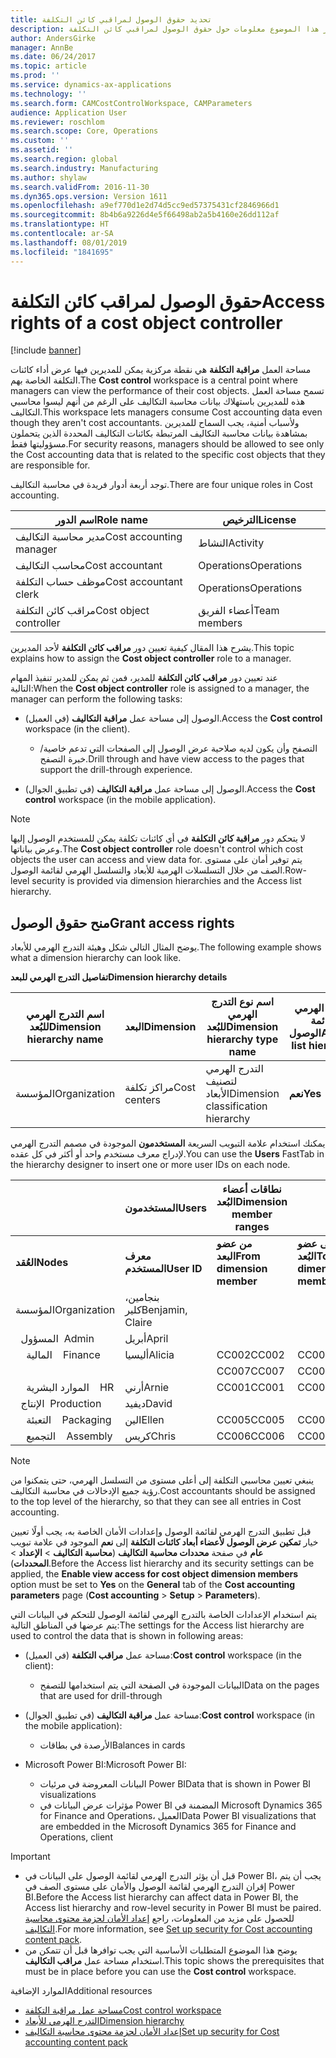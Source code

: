 ```yaml
---
title: تحديد حقوق الوصول لمراقبي كائن التكلفة
description: يوفر هذا الموضوع معلومات حول حقوق الوصول لمراقبي كائن التكلفة.
author: AndersGirke
manager: AnnBe
ms.date: 06/24/2017
ms.topic: article
ms.prod: ''
ms.service: dynamics-ax-applications
ms.technology: ''
ms.search.form: CAMCostControlWorkspace, CAMParameters
audience: Application User
ms.reviewer: roschlom
ms.search.scope: Core, Operations
ms.custom: ''
ms.assetid: ''
ms.search.region: global
ms.search.industry: Manufacturing
ms.author: shylaw
ms.search.validFrom: 2016-11-30
ms.dyn365.ops.version: Version 1611
ms.openlocfilehash: a9ef770d1e2d74d5cc9ed57375431cf2846966d1
ms.sourcegitcommit: 8b4b6a9226d4e5f66498ab2a5b4160e26dd112af
ms.translationtype: HT
ms.contentlocale: ar-SA
ms.lasthandoff: 08/01/2019
ms.locfileid: "1841695"
---
```

# <a name="access-rights-of-a-cost-object-controller"></a><span data-ttu-id="799d8-103">حقوق الوصول لمراقب كائن التكلفة</span><span class="sxs-lookup"><span data-stu-id="799d8-103">Access rights of a cost object controller</span></span>

[!include [banner](../includes/banner.md)]

<span data-ttu-id="799d8-104">مساحة العمل **مراقبة التكلفة** هي نقطة مركزية يمكن للمديرين فيها عرض أداء كائنات التكلفة الخاصة بهم.</span><span class="sxs-lookup"><span data-stu-id="799d8-104">The **Cost control** workspace is a central point where managers can view the performance of their cost objects.</span></span> <span data-ttu-id="799d8-105">تسمح مساحة العمل هذه للمديرين باستهلاك بيانات محاسبة التكاليف على الرغم من أنهم ليسوا محاسبي التكاليف.</span><span class="sxs-lookup"><span data-stu-id="799d8-105">This workspace lets managers consume Cost accounting data even though they aren't cost accountants.</span></span> <span data-ttu-id="799d8-106">ولأسباب أمنية، يجب السماح للمديرين بمشاهدة بيانات محاسبة التكاليف المرتبطة بكائنات التكاليف المحددة الذين يتحملون مسؤوليتها فقط.</span><span class="sxs-lookup"><span data-stu-id="799d8-106">For security reasons, managers should be allowed to see only the Cost accounting data that is related to the specific cost objects that they are responsible for.</span></span>

<span data-ttu-id="799d8-107">توجد أربعة أدوار فريدة في محاسبة التكاليف.</span><span class="sxs-lookup"><span data-stu-id="799d8-107">There are four unique roles in Cost accounting.</span></span>

| <span data-ttu-id="799d8-108">اسم الدور</span><span class="sxs-lookup"><span data-stu-id="799d8-108">Role name</span></span>               | <span data-ttu-id="799d8-109">الترخيص</span><span class="sxs-lookup"><span data-stu-id="799d8-109">License</span></span>      |
|-------------------------|--------------|
| <span data-ttu-id="799d8-110">مدير محاسبة التكاليف</span><span class="sxs-lookup"><span data-stu-id="799d8-110">Cost accounting manager</span></span> | <span data-ttu-id="799d8-111">النشاط</span><span class="sxs-lookup"><span data-stu-id="799d8-111">Activity</span></span>     |
| <span data-ttu-id="799d8-112">محاسب التكاليف</span><span class="sxs-lookup"><span data-stu-id="799d8-112">Cost accountant</span></span>         | <span data-ttu-id="799d8-113">Operations</span><span class="sxs-lookup"><span data-stu-id="799d8-113">Operations</span></span>   |
| <span data-ttu-id="799d8-114">موظف حساب التكلفة</span><span class="sxs-lookup"><span data-stu-id="799d8-114">Cost accountant clerk</span></span>   | <span data-ttu-id="799d8-115">Operations</span><span class="sxs-lookup"><span data-stu-id="799d8-115">Operations</span></span>   |
| <span data-ttu-id="799d8-116">مراقب كائن التكلفة</span><span class="sxs-lookup"><span data-stu-id="799d8-116">Cost object controller</span></span>  | <span data-ttu-id="799d8-117">أعضاء الفريق</span><span class="sxs-lookup"><span data-stu-id="799d8-117">Team members</span></span> |

<span data-ttu-id="799d8-118">يشرح هذا المقال كيفية تعيين دور **مراقب كائن التكلفة** لأحد المديرين.</span><span class="sxs-lookup"><span data-stu-id="799d8-118">This topic explains how to assign the **Cost object controller** role to a manager.</span></span>

<span data-ttu-id="799d8-119">عند تعيين دور **مراقب كائن التكلفة** للمدير، فمن ثم يمكن للمدير تنفيذ المهام التالية:</span><span class="sxs-lookup"><span data-stu-id="799d8-119">When the **Cost object controller** role is assigned to a manager, the manager can perform the following tasks:</span></span>

- <span data-ttu-id="799d8-120">الوصول إلى مساحة عمل **مراقبة التكاليف** (في العميل).</span><span class="sxs-lookup"><span data-stu-id="799d8-120">Access the **Cost control** workspace (in the client).</span></span>

    - <span data-ttu-id="799d8-121">التصفح وأن يكون لديه صلاحية عرض الوصول إلى الصفحات التي تدعم خاصية/خبرة التصفح.</span><span class="sxs-lookup"><span data-stu-id="799d8-121">Drill through and have view access to the pages that support the drill-through experience.</span></span>

- <span data-ttu-id="799d8-122">الوصول إلى مساحة عمل **مراقبة التكاليف** (في تطبيق الجوال).</span><span class="sxs-lookup"><span data-stu-id="799d8-122">Access the **Cost control** workspace (in the mobile application).</span></span>

> [!NOTE]
> <span data-ttu-id="799d8-123">لا يتحكم دور **مراقبة كائن التكلفة** في أي كائنات تكلفة يمكن للمستخدم الوصول إليها وعرض بياناتها.</span><span class="sxs-lookup"><span data-stu-id="799d8-123">The **Cost object controller** role doesn't control which cost objects the user can access and view data for.</span></span> <span data-ttu-id="799d8-124">يتم توفير أمان على مستوى الصف من خلال التسلسلات الهرمية للأبعاد والتسلسل الهرمي لقائمة الوصول.</span><span class="sxs-lookup"><span data-stu-id="799d8-124">Row-level security is provided via dimension hierarchies and the Access list hierarchy.</span></span>

## <a name="grant-access-rights"></a><span data-ttu-id="799d8-125">منح حقوق الوصول</span><span class="sxs-lookup"><span data-stu-id="799d8-125">Grant access rights</span></span>
<span data-ttu-id="799d8-126">يوضح المثال التالي شكل وهيئة التدرج الهرمي للأبعاد.</span><span class="sxs-lookup"><span data-stu-id="799d8-126">The following example shows what a dimension hierarchy can look like.</span></span>

<span data-ttu-id="799d8-127">**تفاصيل التدرج الهرمي للبعد**</span><span class="sxs-lookup"><span data-stu-id="799d8-127">**Dimension hierarchy details**</span></span>

| <span data-ttu-id="799d8-128">اسم التدرج الهرمي للبُعد</span><span class="sxs-lookup"><span data-stu-id="799d8-128">Dimension hierarchy name</span></span> | <span data-ttu-id="799d8-129">البعد</span><span class="sxs-lookup"><span data-stu-id="799d8-129">Dimension</span></span>    | <span data-ttu-id="799d8-130">اسم نوع التدرج الهرمي للبُعد</span><span class="sxs-lookup"><span data-stu-id="799d8-130">Dimension hierarchy type name</span></span>      | <span data-ttu-id="799d8-131">التدرج الهرمي لقائمة الوصول</span><span class="sxs-lookup"><span data-stu-id="799d8-131">Access list hierarchy</span></span> |
|--------------------------|--------------|------------------------------------|-----------------------|
| <span data-ttu-id="799d8-132">المؤسسة</span><span class="sxs-lookup"><span data-stu-id="799d8-132">Organization</span></span>             | <span data-ttu-id="799d8-133">مراكز تكلفة</span><span class="sxs-lookup"><span data-stu-id="799d8-133">Cost centers</span></span> | <span data-ttu-id="799d8-134">التدرج الهرمي لتصنيف الأبعاد</span><span class="sxs-lookup"><span data-stu-id="799d8-134">Dimension classification hierarchy</span></span> | <span data-ttu-id="799d8-135">**نعم**</span><span class="sxs-lookup"><span data-stu-id="799d8-135">**Yes**</span></span>               |

<span data-ttu-id="799d8-136">يمكنك استخدام علامة التبويب السريعة **المستخدمون** الموجودة في مصمم التدرج الهرمي لإدراج معرف مستخدم واحد أو أكثر في كل عقده.</span><span class="sxs-lookup"><span data-stu-id="799d8-136">You can use the **Users** FastTab in the hierarchy designer to insert one or more user IDs on each node.</span></span>

|                                   | <span data-ttu-id="799d8-137">المستخدمون</span><span class="sxs-lookup"><span data-stu-id="799d8-137">Users</span></span>            | <span data-ttu-id="799d8-138">نطاقات أعضاء البُعد</span><span class="sxs-lookup"><span data-stu-id="799d8-138">Dimension member ranges</span></span>   |                         |
|-----------------------------------|------------------|---------------------------|-------------------------|
| <span data-ttu-id="799d8-139">**العُقد**</span><span class="sxs-lookup"><span data-stu-id="799d8-139">**Nodes**</span></span>                         | <span data-ttu-id="799d8-140">**معرف المستخدم**</span><span class="sxs-lookup"><span data-stu-id="799d8-140">**User ID**</span></span>      | <span data-ttu-id="799d8-141">**من عضو البعد**</span><span class="sxs-lookup"><span data-stu-id="799d8-141">**From dimension member**</span></span> | <span data-ttu-id="799d8-142">**إلى عضو البُعد**</span><span class="sxs-lookup"><span data-stu-id="799d8-142">**To dimension member**</span></span> |
| <span data-ttu-id="799d8-143">المؤسسة</span><span class="sxs-lookup"><span data-stu-id="799d8-143">Organization</span></span>                      | <span data-ttu-id="799d8-144">بنجامين، كلير</span><span class="sxs-lookup"><span data-stu-id="799d8-144">Benjamin, Claire</span></span> |                           |                         |
| <span data-ttu-id="799d8-145">&nbsp;&nbsp;المسؤول</span><span class="sxs-lookup"><span data-stu-id="799d8-145">&nbsp;&nbsp;Admin</span></span>                 | <span data-ttu-id="799d8-146">أبريل</span><span class="sxs-lookup"><span data-stu-id="799d8-146">April</span></span>            |                           |                         |
| <span data-ttu-id="799d8-147">&nbsp;&nbsp;&nbsp;&nbsp;المالية</span><span class="sxs-lookup"><span data-stu-id="799d8-147">&nbsp;&nbsp;&nbsp;&nbsp;Finance</span></span>   | <span data-ttu-id="799d8-148">أليسيا</span><span class="sxs-lookup"><span data-stu-id="799d8-148">Alicia</span></span>           | <span data-ttu-id="799d8-149">CC002</span><span class="sxs-lookup"><span data-stu-id="799d8-149">CC002</span></span>                     | <span data-ttu-id="799d8-150">CC003</span><span class="sxs-lookup"><span data-stu-id="799d8-150">CC003</span></span>                   |
|                                   |                  | <span data-ttu-id="799d8-151">CC007</span><span class="sxs-lookup"><span data-stu-id="799d8-151">CC007</span></span>                     | <span data-ttu-id="799d8-152">CC007</span><span class="sxs-lookup"><span data-stu-id="799d8-152">CC007</span></span>                   |
| <span data-ttu-id="799d8-153">&nbsp;&nbsp;&nbsp;&nbsp;الموارد البشرية</span><span class="sxs-lookup"><span data-stu-id="799d8-153">&nbsp;&nbsp;&nbsp;&nbsp;HR</span></span>        | <span data-ttu-id="799d8-154">أرني</span><span class="sxs-lookup"><span data-stu-id="799d8-154">Arnie</span></span>            | <span data-ttu-id="799d8-155">CC001</span><span class="sxs-lookup"><span data-stu-id="799d8-155">CC001</span></span>                     | <span data-ttu-id="799d8-156">CC001</span><span class="sxs-lookup"><span data-stu-id="799d8-156">CC001</span></span>                   |
| <span data-ttu-id="799d8-157">&nbsp;&nbsp;الإنتاج</span><span class="sxs-lookup"><span data-stu-id="799d8-157">&nbsp;&nbsp;Production</span></span>            | <span data-ttu-id="799d8-158">ديفيد</span><span class="sxs-lookup"><span data-stu-id="799d8-158">David</span></span>            |                           |                         |
| <span data-ttu-id="799d8-159">&nbsp;&nbsp;&nbsp;&nbsp;التعبئة</span><span class="sxs-lookup"><span data-stu-id="799d8-159">&nbsp;&nbsp;&nbsp;&nbsp;Packaging</span></span> | <span data-ttu-id="799d8-160">الين</span><span class="sxs-lookup"><span data-stu-id="799d8-160">Ellen</span></span>            | <span data-ttu-id="799d8-161">CC005</span><span class="sxs-lookup"><span data-stu-id="799d8-161">CC005</span></span>                     | <span data-ttu-id="799d8-162">CC005</span><span class="sxs-lookup"><span data-stu-id="799d8-162">CC005</span></span>                   |
| <span data-ttu-id="799d8-163">&nbsp;&nbsp;&nbsp;&nbsp;التجميع</span><span class="sxs-lookup"><span data-stu-id="799d8-163">&nbsp;&nbsp;&nbsp;&nbsp;Assembly</span></span>  | <span data-ttu-id="799d8-164">كريس</span><span class="sxs-lookup"><span data-stu-id="799d8-164">Chris</span></span>            | <span data-ttu-id="799d8-165">CC006</span><span class="sxs-lookup"><span data-stu-id="799d8-165">CC006</span></span>                     | <span data-ttu-id="799d8-166">CC006</span><span class="sxs-lookup"><span data-stu-id="799d8-166">CC006</span></span>                   |

> [!NOTE]
> <span data-ttu-id="799d8-167">ينبغي تعيين محاسبي التكلفة إلى أعلى مستوى من التسلسل الهرمي، حتى يتمكنوا من رؤية جميع الإدخالات في محاسبة التكاليف.</span><span class="sxs-lookup"><span data-stu-id="799d8-167">Cost accountants should be assigned to the top level of the hierarchy, so that they can see all entries in Cost accounting.</span></span>

<span data-ttu-id="799d8-168">قبل تطبيق التدرج الهرمي لقائمة الوصول وإعدادات الأمان الخاصة به، يجب أولًا تعيين خيار **تمكين عرض الوصول لأعضاء أبعاد كائنات التكلفة** إلى **نعم** الموجود في علامة تبويب **عام** في صفحة **محددات محاسبة التكاليف** (**محاسبة التكاليف** > **الإعداد** > **المحددات**).</span><span class="sxs-lookup"><span data-stu-id="799d8-168">Before the Access list hierarchy and its security settings can be applied, the **Enable view access for cost object dimension members** option must be set to **Yes** on the **General** tab of the **Cost accounting parameters** page (**Cost accounting** > **Setup** > **Parameters**).</span></span>

<span data-ttu-id="799d8-169">يتم استخدام الإعدادات الخاصة بالتدرج الهرمي لقائمة الوصول للتحكم في البيانات التي يتم عرضها في المناطق التالية:</span><span class="sxs-lookup"><span data-stu-id="799d8-169">The settings for the Access list hierarchy are used to control the data that is shown in following areas:</span></span>

- <span data-ttu-id="799d8-170">مساحة عمل **مراقب التكلفة** (في العميل):</span><span class="sxs-lookup"><span data-stu-id="799d8-170">**Cost control** workspace (in the client):</span></span>

    - <span data-ttu-id="799d8-171">البيانات الموجودة في الصفحة التي يتم استخدامها للتصفح</span><span class="sxs-lookup"><span data-stu-id="799d8-171">Data on the pages that are used for drill-through</span></span>

- <span data-ttu-id="799d8-172">مساحة عمل **مراقبة التكاليف** (في تطبيق الجوال):</span><span class="sxs-lookup"><span data-stu-id="799d8-172">**Cost control** workspace (in the mobile application):</span></span>

    - <span data-ttu-id="799d8-173">الأرصدة في بطاقات</span><span class="sxs-lookup"><span data-stu-id="799d8-173">Balances in cards</span></span>

- <span data-ttu-id="799d8-174">Microsoft Power BI:</span><span class="sxs-lookup"><span data-stu-id="799d8-174">Microsoft Power BI:</span></span>

    - <span data-ttu-id="799d8-175">البيانات المعروضة في مرئيات Power BI</span><span class="sxs-lookup"><span data-stu-id="799d8-175">Data that is shown in Power BI visualizations</span></span>
    - <span data-ttu-id="799d8-176">مؤثرات عرض البيانات‬ في Power BI المضمنة في Microsoft Dynamics 365 for Finance and Operations، العميل</span><span class="sxs-lookup"><span data-stu-id="799d8-176">Data Power BI visualizations that are embedded in the Microsoft Dynamics 365 for Finance and Operations, client</span></span>

> [!IMPORTANT]
> - <span data-ttu-id="799d8-177">قبل أن يؤثر التدرج الهرمي لقائمة الوصول على البيانات في Power BI، يجب أن يتم إقران التدرج الهرمي لقائمة الوصول والأمان على مستوى الصف في Power BI.</span><span class="sxs-lookup"><span data-stu-id="799d8-177">Before the Access list hierarchy can affect data in Power BI, the Access list hierarchy and row-level security in Power BI must be paired.</span></span> <span data-ttu-id="799d8-178">للحصول على مزيد من المعلومات، راجع [إعداد الأمان لحزمة محتوى محاسبة التكاليف](../../dev-itpro/analytics/setup-security-cost-accounting-content-pack.md).</span><span class="sxs-lookup"><span data-stu-id="799d8-178">For more information, see [Set up security for Cost accounting content pack](../../dev-itpro/analytics/setup-security-cost-accounting-content-pack.md).</span></span>
> - <span data-ttu-id="799d8-179">يوضح هذا الموضوع المتطلبات الأساسية التي يجب توافرها قبل أن تتمكن من استخدام مساحة عمل **مراقب التكاليف**.</span><span class="sxs-lookup"><span data-stu-id="799d8-179">This topic shows the prerequisites that must be in place before you can use the **Cost control** workspace.</span></span>

<span data-ttu-id="799d8-180">الموارد الإضافية</span><span class="sxs-lookup"><span data-stu-id="799d8-180">Additional resources</span></span>

- [<span data-ttu-id="799d8-181">مساحة عمل مراقبة التكلفة</span><span class="sxs-lookup"><span data-stu-id="799d8-181">Cost control workspace</span></span>](cost-control-workspace.md)
- [<span data-ttu-id="799d8-182">التدرج الهرمي للأبعاد</span><span class="sxs-lookup"><span data-stu-id="799d8-182">Dimension hierarchy</span></span>](dimension-hierarchy.md)
- [<span data-ttu-id="799d8-183">إعداد الأمان لحزمة محتوى محاسبة التكاليف</span><span class="sxs-lookup"><span data-stu-id="799d8-183">Set up security for Cost accounting content pack</span></span>](../../dev-itpro/analytics/setup-security-cost-accounting-content-pack.md)
